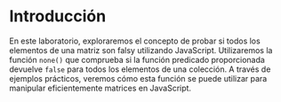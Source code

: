# Introducción

En este laboratorio, exploraremos el concepto de probar si todos los elementos de una matriz son falsy utilizando JavaScript. Utilizaremos la función `none()` que comprueba si la función predicado proporcionada devuelve `false` para todos los elementos de una colección. A través de ejemplos prácticos, veremos cómo esta función se puede utilizar para manipular eficientemente matrices en JavaScript.
